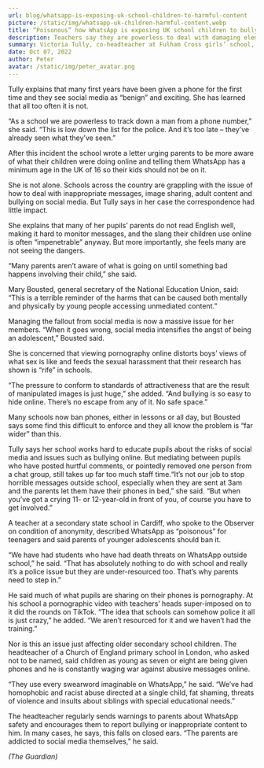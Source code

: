 ```yaml
---
url: blog/whatsapp-is-exposing-uk-school-children-to-harmful-content
picture: /static/img/whatsapp-uk-children-harmful-content.webp
title: “Poisonous” how WhatsApp is exposing UK school children to bullying and harmful content
description: Teachers say they are powerless to deal with damaging elements of social media and are calling for more parental vigilance
summary: Victoria Tully, co-headteacher at Fulham Cross girls’ school, a state secondary in west London, had no idea that her new first years had invited people from outside the school to join their WhatsApp group. She only found out when a “strange man” shared “horrible pictures” with the 11-year-olds and someone alerted a teacher.
date: Oct 07, 2022
author: Peter
avatar: /static/img/peter_avatar.png
---
```

Tully explains that many first years have been given a phone for the first time and they see social media as “benign” and exciting. She has learned that all too often it is not.

“As a school we are powerless to track down a man from a phone number,” she said. “This is low down the list for the police. And it’s too late – they’ve already seen what they’ve seen.”

After this incident the school wrote a letter urging parents to be more aware of what their children were doing online and telling them WhatsApp has a minimum age in the UK of 16 so their kids should not be on it.

She is not alone. Schools across the country are grappling with the issue of how to deal with inappropriate messages, image sharing, adult content and bullying on social media. But Tully says in her case the correspondence had little impact.

She explains that many of her pupils’ parents do not read English well, making it hard to monitor messages, and the slang their children use online is often “impenetrable” anyway. But more importantly, she feels many are not seeing the dangers.

“Many parents aren’t aware of what is going on until something bad happens involving their child,” she said.

Mary Bousted, general secretary of the National Education Union, said: “This is a terrible reminder of the harms that can be caused both mentally and physically by young people accessing unmediated content.”

Managing the fallout from social media is now a massive issue for her members. “When it goes wrong, social media intensifies the angst of being an adolescent,” Bousted said.

She is concerned that viewing pornography online distorts boys’ views of what sex is like and feeds the sexual harassment that their research has shown is “rife” in schools.

“The pressure to conform to standards of attractiveness that are the result of manipulated images is just huge,” she added. “And bullying is so easy to hide online. There’s no escape from any of it. No safe space.”

Many schools now ban phones, either in lessons or all day, but Bousted says some find this difficult to enforce and they all know the problem is “far wider” than this.

Tully says her school works hard to educate pupils about the risks of social media and issues such as bullying online. But mediating between pupils who have posted hurtful comments, or pointedly removed one person from a chat group, still takes up far too much staff time.“It’s not our job to stop horrible messages outside school, especially when they are sent at 3am and the parents let them have their phones in bed,” she said. “But when you’ve got a crying 11- or 12-year-old in front of you, of course you have to get involved.”

A teacher at a secondary state school in Cardiff, who spoke to the Observer on condition of anonymity, described WhatsApp as “poisonous” for teenagers and said parents of younger adolescents should ban it.

“We have had students who have had death threats on WhatsApp outside school,” he said. “That has absolutely nothing to do with school and really it’s a police issue but they are under-resourced too. That’s why parents need to step in.”

He said much of what pupils are sharing on their phones is pornography. At his school a pornographic video with teachers’ heads super-imposed on to it did the rounds on TikTok. “The idea that schools can somehow police it all is just crazy,” he added. “We aren’t resourced for it and we haven’t had the training.”

Nor is this an issue just affecting older secondary school children. The headteacher of a Church of England primary school in London, who asked not to be named, said children as young as seven or eight are being given phones and he is constantly waging war against abusive messages online.

“They use every swearword imaginable on WhatsApp,” he said. “We’ve had homophobic and racist abuse directed at a single child, fat shaming, threats of violence and insults about siblings with special educational needs.”

The headteacher regularly sends warnings to parents about WhatsApp safety and encourages them to report bullying or inappropriate content to him. In many cases, he says, this falls on closed ears. “The parents are addicted to social media themselves,” he said.

*(The Guardian)*